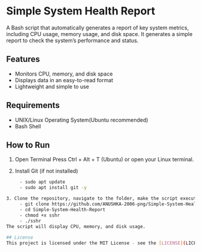 # Simple System Health Report
A Bash script that automatically generates a report of key system metrics, including CPU usage, memory usage, and disk space.
It generates a simple report to check the system’s performance and status.

## Features
- Monitors CPU, memory, and disk space
- Displays data in an easy-to-read format
- Lightweight and simple to use

## Requirements
- UNIX/Linux Operating System(Ubuntu recommended)
- Bash Shell

## How to Run
1. Open Terminal 
   Press Ctrl + Alt + T (Ubuntu) or open your Linux  terminal.

2. Install Git (if not installed)  
```bash
     - sudo apt update
     - sudo apt install git -y

3. Clone the repository, navigate to the folder, make the script executable, and run it
     - git clone https://github.com/ANUSHKA-2006-png/Simple-System-Health-Report.git
     - cd Simple-System-Health-Report
     - chmod +x sshr
     - ./sshr
The script will display CPU, memory, and disk usage.
   
## License
This project is licensed under the MIT License - see the [LICENSE](LICENSE) file for details.
